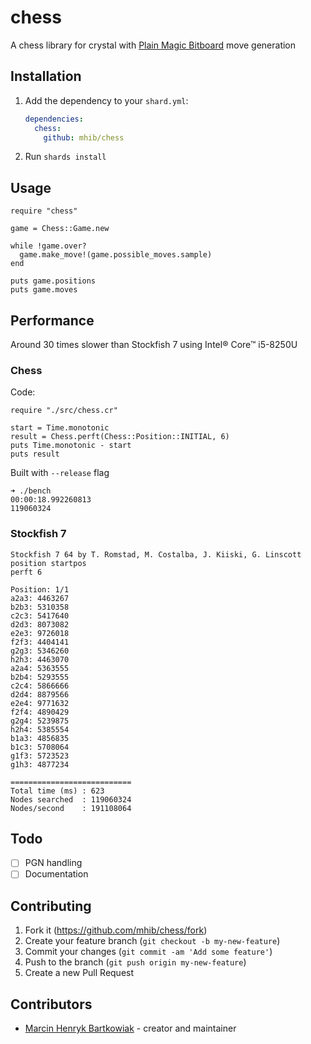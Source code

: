 # chess
A chess library for crystal with [Plain Magic Bitboard](https://www.chessprogramming.org/Magic_Bitboards#Plain) move generation

## Installation

1. Add the dependency to your `shard.yml`:

   ```yaml
   dependencies:
     chess:
       github: mhib/chess
   ```

2. Run `shards install`

## Usage

```crystal
require "chess"

game = Chess::Game.new

while !game.over?
  game.make_move!(game.possible_moves.sample)
end

puts game.positions
puts game.moves
```

## Performance

Around 30 times slower than Stockfish 7 using Intel® Core™ i5-8250U

### Chess

Code:
```crystal
require "./src/chess.cr"

start = Time.monotonic
result = Chess.perft(Chess::Position::INITIAL, 6)
puts Time.monotonic - start
puts result
```
Built with `--release` flag
```
➜ ./bench
00:00:18.992260813
119060324
```


### Stockfish 7
```
Stockfish 7 64 by T. Romstad, M. Costalba, J. Kiiski, G. Linscott
position startpos
perft 6

Position: 1/1
a2a3: 4463267
b2b3: 5310358
c2c3: 5417640
d2d3: 8073082
e2e3: 9726018
f2f3: 4404141
g2g3: 5346260
h2h3: 4463070
a2a4: 5363555
b2b4: 5293555
c2c4: 5866666
d2d4: 8879566
e2e4: 9771632
f2f4: 4890429
g2g4: 5239875
h2h4: 5385554
b1a3: 4856835
b1c3: 5708064
g1f3: 5723523
g1h3: 4877234

===========================
Total time (ms) : 623
Nodes searched  : 119060324
Nodes/second    : 191108064
```

## Todo
- [ ] PGN handling
- [ ] Documentation

## Contributing

1. Fork it (<https://github.com/mhib/chess/fork>)
2. Create your feature branch (`git checkout -b my-new-feature`)
3. Commit your changes (`git commit -am 'Add some feature'`)
4. Push to the branch (`git push origin my-new-feature`)
5. Create a new Pull Request

## Contributors

- [Marcin Henryk Bartkowiak](https://github.com/your-github-user) - creator and maintainer
